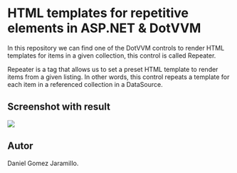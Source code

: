 # HTML templates for repetitive elements in ASP.NET & DotVVM

In this repository we can find one of the DotVVM controls to render HTML templates for items in a given collection, this control is called Repeater.

Repeater is a tag that allows us to set a preset HTML template to render items from a given listing. In other words, this control repeats a template for each item in a referenced collection in a DataSource.

## Screenshot with result

![](https://dev-to-uploads.s3.amazonaws.com/uploads/articles/vuhgvjmwh08lr883r5x6.png)

## Autor

Daniel Gomez Jaramillo. 
